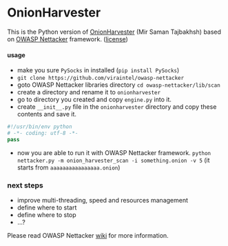 OnionHarvester
==============

This is the Python version of [OnionHarvester](https://github.com/mirsamantajbakhsh/OnionHarvester) (Mir Saman Tajbakhsh) based on [OWASP Nettacker](https://github.com/viraintel/OWASP-Nettacker) framework. ([license](https://github.com/mirsamantajbakhsh/OnionHarvester/blob/master/LICENSE))

#### usage
* make you sure `PySocks` in installed (`pip install PySocks`)
* `git clone https://github.com/viraintel/owasp-nettacker`
* goto OWASP Nettacker libraries directory `cd owasp-nettacker/lib/scan`
* create a directory and rename it to `onionharvester`
* go to directory you created and copy `engine.py` into it.
* create `__init__.py` file in the `onionharvester` directory and copy these contents and save it.
```python
#!/usr/bin/env python
# -*- coding: utf-8 -*-
pass
```
* now you are able to run it with OWASP Nettacker framework. `python nettacker.py -m onion_harvester_scan -i something.onion -v 5` (it starts from `aaaaaaaaaaaaaaaa.onion`)



### next steps
* improve multi-threading, speed and resources management
* define where to start
* define where to stop
* ...?


Please read OWASP Nettacker [wiki](https://github.com/viraintel/OWASP-Nettacker/wiki) for more information.